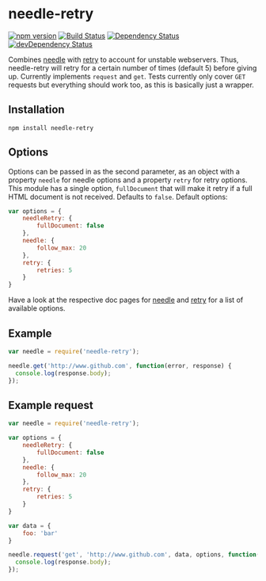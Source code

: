 # needle-retry
[![npm version](http://img.shields.io/npm/v/needle-retry.svg)](https://www.npmjs.org/package/needle-retry)
[![Build Status](http://img.shields.io/travis/alexlangberg/node-needle-retry.svg)](https://travis-ci.org/alexlangberg/node-needle-retry)
[![Dependency Status](https://david-dm.org/alexlangberg/node-needle-retry.svg)](https://david-dm.org/alexlangberg/node-needle-retry)
[![devDependency Status](https://david-dm.org/alexlangberg/node-needle-retry/dev-status.svg)](https://david-dm.org/alexlangberg/node-needle-retry#info=devDependencies)

Combines [needle](https://www.npmjs.org/package/needle) with [retry](https://www.npmjs.org/package/retry) to account for unstable webservers. Thus, needle-retry will retry for a certain number of times (default 5) before giving up. Currently implements ```request``` and ```get```. Tests currently only cover ```GET``` requests but everything should work too, as this is basically just a wrapper.

## Installation
```
npm install needle-retry
```

## Options
Options can be passed in as the second parameter, as an object with a property ```needle``` for needle options and a property ```retry``` for retry options. This module has a single option, ```fullDocument``` that will make it retry if a full HTML document is not received. Defaults to ```false```. Default options:

```javascript
var options = {
    needleRetry: {
        fullDocument: false
    },
    needle: {
        follow_max: 20
    },
    retry: {
        retries: 5
    }
}
```

Have a look at the respective doc pages for [needle](https://www.npmjs.org/package/needle) and [retry](https://www.npmjs.org/package/retry) for a list of available options.

## Example
```javascript
var needle = require('needle-retry');

needle.get('http://www.github.com', function(error, response) {
  console.log(response.body);
});
```

## Example request
```javascript
var needle = require('needle-retry');

var options = {
    needleRetry: {
        fullDocument: false
    },
    needle: {
        follow_max: 20
    },
    retry: {
        retries: 5
    }
}

var data = {
    foo: 'bar'
}

needle.request('get', 'http://www.github.com', data, options, function(error, response) {
  console.log(response.body);
});
```
